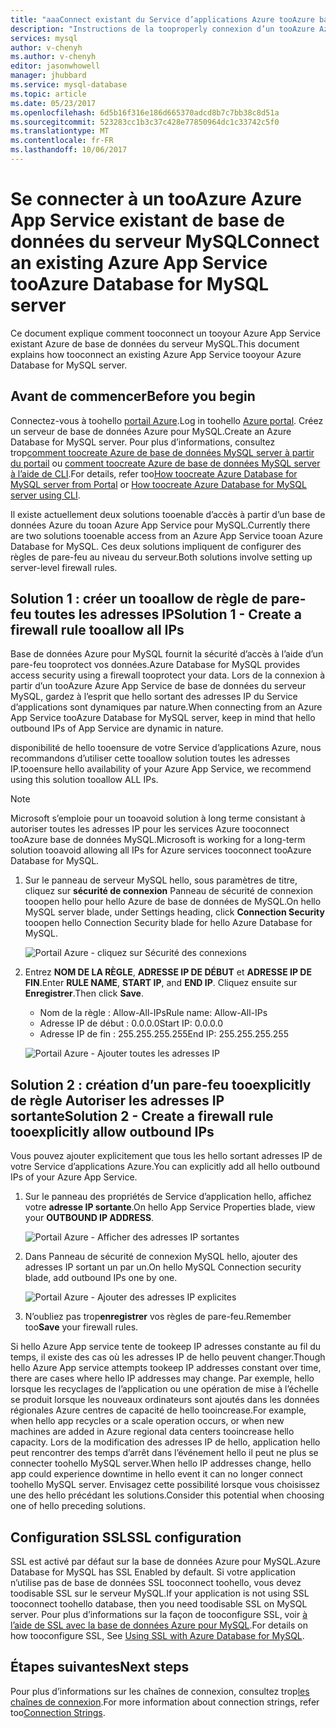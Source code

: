 ```yaml
---
title: "aaaConnect existant du Service d’applications Azure tooAzure base de données MySQL | Documents Microsoft"
description: "Instructions de la tooproperly connexion d’un tooAzure Azure App Service existant de base de données pour MySQL"
services: mysql
author: v-chenyh
ms.author: v-chenyh
editor: jasonwhowell
manager: jhubbard
ms.service: mysql-database
ms.topic: article
ms.date: 05/23/2017
ms.openlocfilehash: 6d5b16f316e186d665370adcd8b7c7bb38c8d51a
ms.sourcegitcommit: 523283cc1b3c37c428e77850964dc1c33742c5f0
ms.translationtype: MT
ms.contentlocale: fr-FR
ms.lasthandoff: 10/06/2017
---
```

# <a name="connect-an-existing-azure-app-service-tooazure-database-for-mysql-server"></a><span data-ttu-id="6d698-103">Se connecter à un tooAzure Azure App Service existant de base de données du serveur MySQL</span><span class="sxs-lookup"><span data-stu-id="6d698-103">Connect an existing Azure App Service tooAzure Database for MySQL server</span></span>
<span data-ttu-id="6d698-104">Ce document explique comment tooconnect un tooyour Azure App Service existant Azure de base de données du serveur MySQL.</span><span class="sxs-lookup"><span data-stu-id="6d698-104">This document explains how tooconnect an existing Azure App Service tooyour Azure Database for MySQL server.</span></span>

## <a name="before-you-begin"></a><span data-ttu-id="6d698-105">Avant de commencer</span><span class="sxs-lookup"><span data-stu-id="6d698-105">Before you begin</span></span>
<span data-ttu-id="6d698-106">Connectez-vous à toohello [portail Azure](https://portal.azure.com).</span><span class="sxs-lookup"><span data-stu-id="6d698-106">Log in toohello [Azure portal](https://portal.azure.com).</span></span> <span data-ttu-id="6d698-107">Créez un serveur de base de données Azure pour MySQL.</span><span class="sxs-lookup"><span data-stu-id="6d698-107">Create an Azure Database for MySQL server.</span></span> <span data-ttu-id="6d698-108">Pour plus d’informations, consultez trop[comment toocreate Azure de base de données MySQL server à partir du portail](quickstart-create-mysql-server-database-using-azure-portal.md) ou [comment toocreate Azure de base de données MySQL server à l’aide de CLI](quickstart-create-mysql-server-database-using-azure-cli.md).</span><span class="sxs-lookup"><span data-stu-id="6d698-108">For details, refer too[How toocreate Azure Database for MySQL server from Portal](quickstart-create-mysql-server-database-using-azure-portal.md) or [How toocreate Azure Database for MySQL server using CLI](quickstart-create-mysql-server-database-using-azure-cli.md).</span></span>

<span data-ttu-id="6d698-109">Il existe actuellement deux solutions tooenable d’accès à partir d’un base de données Azure du tooan Azure App Service pour MySQL.</span><span class="sxs-lookup"><span data-stu-id="6d698-109">Currently there are two solutions tooenable access from an Azure App Service tooan Azure Database for MySQL.</span></span> <span data-ttu-id="6d698-110">Ces deux solutions impliquent de configurer des règles de pare-feu au niveau du serveur.</span><span class="sxs-lookup"><span data-stu-id="6d698-110">Both solutions involve setting up server-level firewall rules.</span></span>

## <a name="solution-1---create-a-firewall-rule-tooallow-all-ips"></a><span data-ttu-id="6d698-111">Solution 1 : créer un tooallow de règle de pare-feu toutes les adresses IP</span><span class="sxs-lookup"><span data-stu-id="6d698-111">Solution 1 - Create a firewall rule tooallow all IPs</span></span>
<span data-ttu-id="6d698-112">Base de données Azure pour MySQL fournit la sécurité d’accès à l’aide d’un pare-feu tooprotect vos données.</span><span class="sxs-lookup"><span data-stu-id="6d698-112">Azure Database for MySQL provides access security using a firewall tooprotect your data.</span></span> <span data-ttu-id="6d698-113">Lors de la connexion à partir d’un tooAzure Azure App Service de base de données du serveur MySQL, gardez à l’esprit que hello sortant des adresses IP du Service d’applications sont dynamiques par nature.</span><span class="sxs-lookup"><span data-stu-id="6d698-113">When connecting from an Azure App Service tooAzure Database for MySQL server, keep in mind that hello outbound IPs of App Service are dynamic in nature.</span></span> 

<span data-ttu-id="6d698-114">disponibilité de hello tooensure de votre Service d’applications Azure, nous recommandons d’utiliser cette tooallow solution toutes les adresses IP.</span><span class="sxs-lookup"><span data-stu-id="6d698-114">tooensure hello availability of your Azure App Service, we recommend using this solution tooallow ALL IPs.</span></span>

> [!NOTE]
> <span data-ttu-id="6d698-115">Microsoft s’emploie pour un tooavoid solution à long terme consistant à autoriser toutes les adresses IP pour les services Azure tooconnect tooAzure base de données MySQL.</span><span class="sxs-lookup"><span data-stu-id="6d698-115">Microsoft is working for a long-term solution tooavoid allowing all IPs for Azure services tooconnect tooAzure Database for MySQL.</span></span>

1. <span data-ttu-id="6d698-116">Sur le panneau de serveur MySQL hello, sous paramètres de titre, cliquez sur **sécurité de connexion** Panneau de sécurité de connexion tooopen hello pour hello Azure de base de données de MySQL.</span><span class="sxs-lookup"><span data-stu-id="6d698-116">On hello MySQL server blade, under Settings heading, click **Connection Security** tooopen hello Connection Security blade for hello Azure Database for MySQL.</span></span>

   ![Portail Azure - cliquez sur Sécurité des connexions](./media/howto-manage-firewall-using-portal/1-connection-security.png)

2. <span data-ttu-id="6d698-118">Entrez **NOM DE LA RÈGLE**, **ADRESSE IP DE DÉBUT** et **ADRESSE IP DE FIN**.</span><span class="sxs-lookup"><span data-stu-id="6d698-118">Enter **RULE NAME**, **START IP**, and **END IP**.</span></span> <span data-ttu-id="6d698-119">Cliquez ensuite sur **Enregistrer**.</span><span class="sxs-lookup"><span data-stu-id="6d698-119">Then click **Save**.</span></span>
   - <span data-ttu-id="6d698-120">Nom de la règle : Allow-All-IPs</span><span class="sxs-lookup"><span data-stu-id="6d698-120">Rule name: Allow-All-IPs</span></span>
   - <span data-ttu-id="6d698-121">Adresse IP de début : 0.0.0.0</span><span class="sxs-lookup"><span data-stu-id="6d698-121">Start IP: 0.0.0.0</span></span>
   - <span data-ttu-id="6d698-122">Adresse IP de fin : 255.255.255.255</span><span class="sxs-lookup"><span data-stu-id="6d698-122">End IP: 255.255.255.255</span></span>

   ![Portail Azure - Ajouter toutes les adresses IP](./media/howto-connect-webapp/1_2-add-all-ips.png)

## <a name="solution-2---create-a-firewall-rule-tooexplicitly-allow-outbound-ips"></a><span data-ttu-id="6d698-124">Solution 2 : création d’un pare-feu tooexplicitly de règle Autoriser les adresses IP sortante</span><span class="sxs-lookup"><span data-stu-id="6d698-124">Solution 2 - Create a firewall rule tooexplicitly allow outbound IPs</span></span>
<span data-ttu-id="6d698-125">Vous pouvez ajouter explicitement que tous les hello sortant adresses IP de votre Service d’applications Azure.</span><span class="sxs-lookup"><span data-stu-id="6d698-125">You can explicitly add all hello outbound IPs of your Azure App Service.</span></span>

1. <span data-ttu-id="6d698-126">Sur le panneau des propriétés de Service d’application hello, affichez votre **adresse IP sortante**.</span><span class="sxs-lookup"><span data-stu-id="6d698-126">On hello App Service Properties blade, view your **OUTBOUND IP ADDRESS**.</span></span>

   ![Portail Azure - Afficher des adresses IP sortantes](./media/howto-connect-webapp/2_1-outbound-ip-address.png)

2. <span data-ttu-id="6d698-128">Dans Panneau de sécurité de connexion MySQL hello, ajouter des adresses IP sortant un par un.</span><span class="sxs-lookup"><span data-stu-id="6d698-128">On hello MySQL Connection security blade, add outbound IPs one by one.</span></span>

   ![Portail Azure - Ajouter des adresses IP explicites](./media/howto-connect-webapp/2_2-add-explicit-ips.png)

3. <span data-ttu-id="6d698-130">N’oubliez pas trop**enregistrer** vos règles de pare-feu.</span><span class="sxs-lookup"><span data-stu-id="6d698-130">Remember too**Save** your firewall rules.</span></span>

<span data-ttu-id="6d698-131">Si hello Azure App service tente de tookeep IP adresses constante au fil du temps, il existe des cas où les adresses IP de hello peuvent changer.</span><span class="sxs-lookup"><span data-stu-id="6d698-131">Though hello Azure App service attempts tookeep IP addresses constant over time, there are cases where hello IP addresses may change.</span></span> <span data-ttu-id="6d698-132">Par exemple, hello lorsque les recyclages de l’application ou une opération de mise à l’échelle se produit lorsque les nouveaux ordinateurs sont ajoutés dans les données régionales Azure centres de capacité de hello tooincrease.</span><span class="sxs-lookup"><span data-stu-id="6d698-132">For example, when hello app recycles or a scale operation occurs, or when new machines are added in Azure regional data centers tooincrease hello capacity.</span></span> <span data-ttu-id="6d698-133">Lors de la modification des adresses IP de hello, application hello peut rencontrer des temps d’arrêt dans l’événement hello il peut ne plus se connecter toohello MySQL server.</span><span class="sxs-lookup"><span data-stu-id="6d698-133">When hello IP addresses change, hello app could experience downtime in hello event it can no longer connect toohello MySQL server.</span></span> <span data-ttu-id="6d698-134">Envisagez cette possibilité lorsque vous choisissez une des hello précédant les solutions.</span><span class="sxs-lookup"><span data-stu-id="6d698-134">Consider this potential when choosing one of hello preceding solutions.</span></span>

## <a name="ssl-configuration"></a><span data-ttu-id="6d698-135">Configuration SSL</span><span class="sxs-lookup"><span data-stu-id="6d698-135">SSL configuration</span></span>
<span data-ttu-id="6d698-136">SSL est activé par défaut sur la base de données Azure pour MySQL.</span><span class="sxs-lookup"><span data-stu-id="6d698-136">Azure Database for MySQL has SSL Enabled by default.</span></span> <span data-ttu-id="6d698-137">Si votre application n’utilise pas de base de données SSL tooconnect toohello, vous devez toodisable SSL sur le serveur MySQL.</span><span class="sxs-lookup"><span data-stu-id="6d698-137">If your application is not using SSL tooconnect toohello database, then you need toodisable SSL on MySQL server.</span></span> <span data-ttu-id="6d698-138">Pour plus d’informations sur la façon de tooconfigure SSL, voir [à l’aide de SSL avec la base de données Azure pour MySQL](howto-configure-ssl.md).</span><span class="sxs-lookup"><span data-stu-id="6d698-138">For details on how tooconfigure SSL, See [Using SSL with Azure Database for MySQL](howto-configure-ssl.md).</span></span>

## <a name="next-steps"></a><span data-ttu-id="6d698-139">Étapes suivantes</span><span class="sxs-lookup"><span data-stu-id="6d698-139">Next steps</span></span>
<span data-ttu-id="6d698-140">Pour plus d’informations sur les chaînes de connexion, consultez trop[les chaînes de connexion](howto-connection-string.md).</span><span class="sxs-lookup"><span data-stu-id="6d698-140">For more information about connection strings, refer too[Connection Strings](howto-connection-string.md).</span></span>
